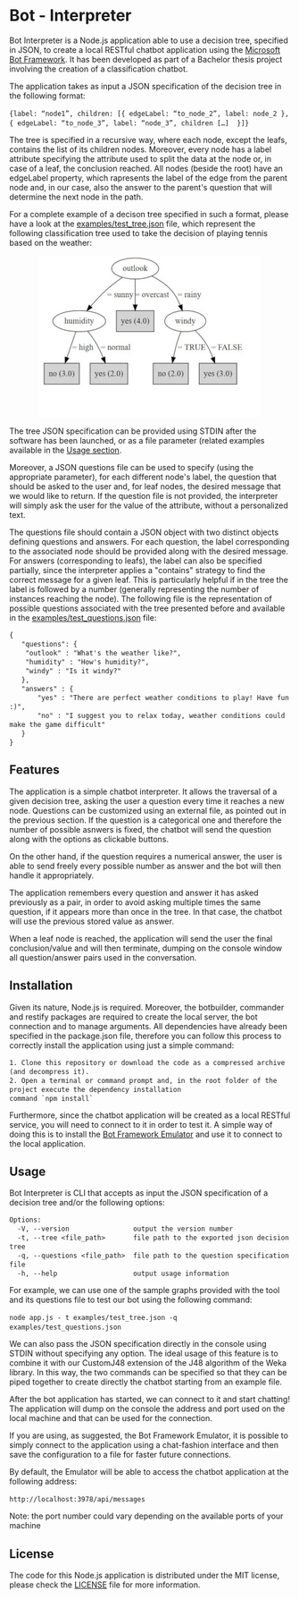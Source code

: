 # Bot - Interpreter
Bot Interpreter is a Node.js application able to use a decision tree, specified in JSON, to create a local RESTful chatbot application using the [Microsoft Bot Framework](https://dev.botframework.com/). It has been developed as part of a Bachelor thesis project involving the creation of a classification chatbot. 

The application takes as input a JSON specification of the decision tree in the following format: 

`{label: “node1”, children: [{ edgeLabel: “to_node_2”, label: node_2 }, { edgeLabel: “to_node_3”, label: “node_3”, children […]  }]}`

The tree is specified in a recursive way, where each node, except the leafs, contains the list of its children nodes. Moreover, every node has a label attribute specifying the attribute used to split the data at the node or, in case of a leaf, the conclusion reached. All nodes (beside the root) have an edgeLabel property, which rapresents the label of the edge from the parent node and, in our case, also the answer to the parent's question that will determine the next node in the path. 

For a complete example of a decison tree specified in such a format, please have a look at the [examples/test_tree.json](examples/test_tree.json) file, which represent the following classification tree used to take the decision of playing tennis based on the weather:

<p style="text-align: center">
    <img src="examples/tree_test.jpg">
</p>


The tree JSON specification can be provided using STDIN after the software has been launched, or as a file parameter (related examples available in the [Usage section](#usage). 

Moreover, a JSON questions file can be used to specify (using the appropriate parameter), for each different node's label, the question that should be asked to the user and, for leaf nodes, the desired message that we would like to return. If the question file is not provided, the interpreter will simply ask the user for the value of the attribute, without a personalized text. 

The questions file should contain a JSON object with two distinct objects defining questions and answers. For each question, the label corresponding to the associated node should be provided along with the desired message. For answers (corresponding to leafs), the label can also be specified partially, since the interpreter applies a "contains" strategy to find the correct message for a given leaf. This is particularly helpful if in the tree the label is followed by a number (generally representing the number of instances reaching the node). The following file is the representation of possible questions associated with the tree presented before and available in the [examples/test_questions.json](examples/test_questions.json) file: 

```
{
   "questions": {
    "outlook" : "What's the weather like?",
    "humidity" : "How's humidity?",
    "windy" : "Is it windy?"
   }, 
   "answers" : {
       "yes" : "There are perfect weather conditions to play! Have fun :)",
       "no" : "I suggest you to relax today, weather conditions could make the game difficult"
   }
}
```
## Features

The application is a simple chatbot interpreter. It allows the traversal of a given decision tree, asking the user a question every time it reaches a new node. Questions can be customized using an external file, as pointed out in the previous section. If the question is a categorical one and therefore the number of possible asnwers is fixed, the chatbot will send the question along with the options as clickable buttons.

On the other hand, if the question requires a numerical answer, the user is able to send freely every possible number as answer and the bot will then handle it appropriately. 

The application remembers every question and answer it has asked previously as a pair, in order to avoid asking multiple times the same question, if it appears more than once in the tree. In that case, the chatbot will use the previous stored value as answer. 

When a leaf node is reached, the application will send the user the final conclusion/value and will then terminate, dumping on the console window all question/answer pairs used in the conversation.

## Installation

Given its nature, Node.js is required. Moreover, the botbuilder, commander and restify packages are required to create the local server, the bot connection and to manage arguments. All dependencies have already been specified in the package.json file, therefore you can follow this process to correctly install the application using just a simple command:

    1. Clone this repository or download the code as a compressed archive (and decompress it).
    2. Open a terminal or command prompt and, in the root folder of the project execute the dependency installation 
    command `npm install`

Furthermore, since the chatbot application will be created as a local RESTful service, you will need to connect to it in order to test it. A simple way of doing this is to install the [Bot Framework Emulator](https://github.com/Microsoft/BotFramework-Emulator/blob/master/README.md) and use it to connect to the local application.

## Usage

Bot Interpreter is CLI that accepts as input the JSON specification of a decision tree and/or the following options: 

```
Options:
  -V, --version                output the version number
  -t, --tree <file_path>       file path to the exported json decision tree
  -q, --questions <file_path>  file path to the question specification file
  -h, --help                   output usage information
  ```

For example, we can use one of the sample graphs provided with the tool and its questions file to test our bot using the following command:

`node app.js - t examples/test_tree.json -q examples/test_questions.json`


We can also pass the JSON specification directly in the console using STDIN without specifying any option. The ideal usage of this feature is to combine it with our CustomJ48 extension of the J48 algorithm of the Weka library. In this way, the two commands can be specified so that they can be piped together to create directly the chatbot starting from an example file.

After the bot application has started, we can connect to it and start chatting!
The application will dump on the console the address and port used on the local machine and that can be used for the connection. 

If you are using, as suggested, the Bot Framework Emulator, it is possible to simply connect to the application using a chat-fashion interface and then save the configuration to a file for faster future connections. 

By default, the Emulator will be able to access the chatbot application at the following address: 

`http://localhost:3978/api/messages`

Note: the port number could vary depending on the available ports of your machine

## License

The code for this Node.js application is distributed under the MIT license, please check the [LICENSE](LICENSE) file for more information. 